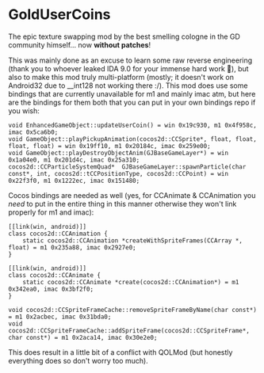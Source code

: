 # GoldUserCoins

The epic texture swapping mod by the best smelling cologne in the GD community himself... now **without patches**!

This was mainly done as an excuse to learn some raw reverse engineering (thank you to whoever leaked IDA 9.0 for your immense hard work 🫡), but also to make this mod truly multi-platform (mostly; it doesn't work on Android32 due to __int128 not working there :/).
This mod does use some bindings that are currently unavailable for m1 and mainly imac atm, but here are the bindings for them both that you can put in your own bindings repo if you wish:
```
void EnhancedGameObject::updateUserCoin() = win 0x19c930, m1 0x4f958c, imac 0x5ca6b0;
void GameObject::playPickupAnimation(cocos2d::CCSprite*, float, float, float, float) = win 0x19ff10, m1 0x20184c, imac 0x259e00;
void GameObject::playDestroyObjectAnim(GJBaseGameLayer*) = win 0x1a04e0, m1 0x201d4c, imac 0x25a310;
cocos2d::CCParticleSystemQuad*  GJBaseGameLayer::spawnParticle(char const*, int, cocos2d::tCCPositionType, cocos2d::CCPoint) = win 0x22f3f0, m1 0x1222ec, imac 0x151480;
```
Cocos bindings are needed as well (yes, for CCAnimate & CCAnimation you *need* to put in the entire thing in this manner otherwise they won't link properly for m1 and imac):
```
[[link(win, android)]]
class cocos2d::CCAnimation {
	static cocos2d::CCAnimation *createWithSpriteFrames(CCArray *, float) = m1 0x235a88, imac 0x2927e0;
}

[[link(win, android)]]
class cocos2d::CCAnimate {
	static cocos2d::CCAnimate *create(cocos2d::CCAnimation*) = m1 0x342ea0, imac 0x3bf2f0;
}

void cocos2d::CCSpriteFrameCache::removeSpriteFrameByName(char const*) = m1 0x2acbec, imac 0x31bda0;
void cocos2d::CCSpriteFrameCache::addSpriteFrame(cocos2d::CCSpriteFrame*, char const*) = m1 0x2aca14, imac 0x30e2e0;
```

This does result in a little bit of a conflict with QOLMod (but honestly everything does so don't worry too much).